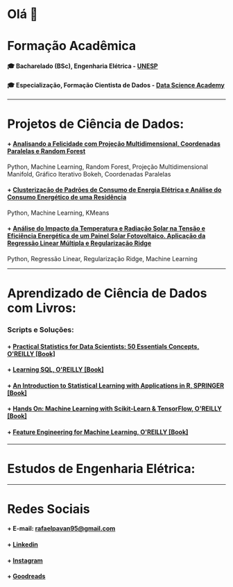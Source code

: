 # Olá 👋

# Formação Acadêmica 

#### 🎓 Bacharelado (BSc), Engenharia Elétrica - [UNESP](https://www.feb.unesp.br) 
#### 🎓 Especialização, Formação Cientista de Dados - [Data Science Academy](https://www.datascienceacademy.com.br/) 
_______________________________________

# Projetos de Ciência de Dados:

#### + [Analisando a Felicidade com Projeção Multidimensional, Coordenadas Paralelas e Random Forest](https://github.com/rafaelpavan95/DataScience/blob/master/happiness.ipynb)
Python, Machine Learning, Random Forest, Projeção Multidimensional Manifold, Gráfico Iterativo Bokeh, Coordenadas Paralelas

#### + [Clusterização de Padrões de Consumo de Energia Elétrica e Análise do Consumo Energético de uma Residência](https://github.com/rafaelpavan95/DataScience/blob/master/Clusteriza%C3%A7%C3%A3o_Energia.ipynb)
Python, Machine Learning, KMeans

#### + [Análise do Impacto da Temperatura e Radiação Solar na Tensão e Eficiência Energética de um Painel Solar Fotovoltaico. Aplicação da Regressão Linear Múltipla e Regularização Ridge](https://github.com/rafaelpavan95/DataScience/blob/master/Photovoltaic.ipynb)
Python, Regressão Linear, Regularização Ridge, Machine Learning

_______________________________________

# Aprendizado de Ciência de Dados com Livros:

###  Scripts e Soluções: 

#### + [Practical Statistics for Data Scientists: 50 Essentials Concepts, O'REILLY [Book]](https://github.com/rafaelpavan95/Practical_Statistics_for_Data_Scientists)

#### + [Learning SQL, O'REILLY [Book]]()

#### + [An Introduction to Statistical Learning with Applications in R, SPRINGER [Book]]()

#### + [Hands On: Machine Learning with Scikit-Learn & TensorFlow, O'REILLY [Book]]()

#### + [Feature Engineering for Machine Learning, O'REILLY [Book]]()

_______________________________________

# Estudos de Engenharia Elétrica:

____________________________________________

# Redes Sociais

#### + E-mail: rafaelpavan95@gmail.com
#### + [Linkedin](https://br.linkedin.com/in/engrafaelpavan)
#### + [Instagram](https://www.instagram.com/rafaelpavan95/)
#### + [Goodreads](https://www.goodreads.com/user/show/58755709-rafael-pavan)

